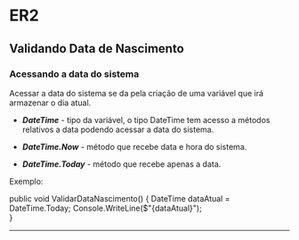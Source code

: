 # ER2 

##  Validando Data de Nascimento

### Acessando a data do sistema
 
Acessar a data do sistema se da pela criação de uma variável que irá armazenar o dia atual.

- _**DateTime**_ - tipo da variável, o tipo DateTime tem acesso a métodos relativos a data podendo acessar a data do sistema.

- _**DateTime.Now**_ - método que recebe data e hora do sistema.

- _**DateTime.Today**_ - método que recebe apenas a data.  

Exemplo: 

  public void ValidarDataNascimento()
        {
            DateTime dataAtual = DateTime.Today;
            Console.WriteLine($"{dataAtual}");        
        }


----------------------------------------------------------------------







































